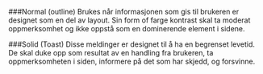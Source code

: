 ###Normal (outline)
Brukes når informasjonen som gis til brukeren er designet som en del av layout. Sin form of farge kontrast skal ta moderat oppmerksomhet og ikke oppstå som en dominerende element i sidene. 

###Solid (Toast)
Disse meldinger er designet til å ha en begrenset levetid. De skal duke opp som resultat av en handling fra brukeren, ta oppmerksomheten i siden, informere på det som har skjedd, og forsvinne.  
